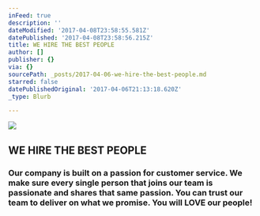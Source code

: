```yaml
---
inFeed: true
description: ''
dateModified: '2017-04-08T23:58:55.581Z'
datePublished: '2017-04-08T23:58:56.215Z'
title: WE HIRE THE BEST PEOPLE
author: []
publisher: {}
via: {}
sourcePath: _posts/2017-04-06-we-hire-the-best-people.md
starred: false
datePublishedOriginal: '2017-04-06T21:13:18.620Z'
_type: Blurb

---
```

![](https://the-grid-user-content.s3-us-west-2.amazonaws.com/f0647d44-fd9c-4230-9f84-49fb974c9e8e.jpg)

## WE HIRE THE BEST PEOPLE

### Our company is built on a passion for customer service. We make sure every single person that joins our team is passionate and shares that same passion. You can trust our team to deliver on what we promise. **You will LOVE our people!**